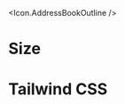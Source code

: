 <script>
  import * as Icon from 'flowbite-svelte-icons';
</script>

<Icon.AddressBookOutline />

<h1>Size</h1>
<Icon.AddressBookOutline size="30" />

<h1>Tailwind CSS</h1>
<Icon.AddressBookOutline class="text-blue-500" />